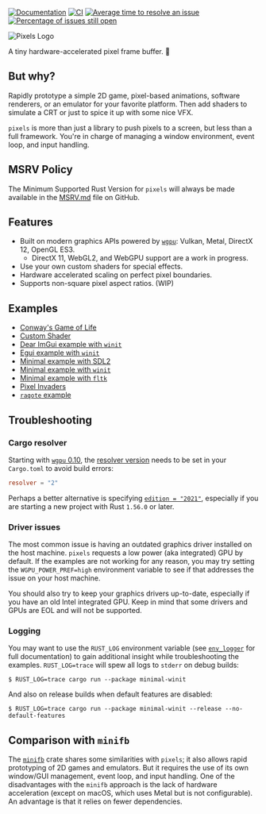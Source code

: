 [![Documentation](https://docs.rs/pixels/badge.svg)](https://docs.rs/pixels "Documentation")
[![CI](https://github.com/parasyte/pixels/workflows/CI/badge.svg)](https://github.com/parasyte/pixels "CI")
[![Average time to resolve an issue](http://isitmaintained.com/badge/resolution/parasyte/pixels.svg)](http://isitmaintained.com/project/parasyte/pixels "Average time to resolve an issue")
[![Percentage of issues still open](http://isitmaintained.com/badge/open/parasyte/pixels.svg)](http://isitmaintained.com/project/parasyte/pixels "Percentage of issues still open")

![Pixels Logo](img/pixels.png)

A tiny hardware-accelerated pixel frame buffer. 🦀

## But why?

Rapidly prototype a simple 2D game, pixel-based animations, software renderers, or an emulator for your favorite platform. Then add shaders to simulate a CRT or just to spice it up with some nice VFX.

`pixels` is more than just a library to push pixels to a screen, but less than a full framework. You're in charge of managing a window environment, event loop, and input handling.

## MSRV Policy

The Minimum Supported Rust Version for `pixels` will always be made available in the [MSRV.md](./MSRV.md) file on GitHub.

## Features

- Built on modern graphics APIs powered by [`wgpu`](https://crates.io/crates/wgpu): Vulkan, Metal, DirectX 12, OpenGL ES3.
    - DirectX 11, WebGL2, and WebGPU support are a work in progress.
- Use your own custom shaders for special effects.
- Hardware accelerated scaling on perfect pixel boundaries.
- Supports non-square pixel aspect ratios. (WIP)

## Examples

- [Conway's Game of Life](./examples/conway)
- [Custom Shader](./examples/custom-shader)
- [Dear ImGui example with `winit`](./examples/imgui-winit)
- [Egui example with `winit`](./examples/minimal-egui)
- [Minimal example with SDL2](./examples/minimal-sdl2)
- [Minimal example with `winit`](./examples/minimal-winit)
- [Minimal example with `fltk`](./examples/minimal-fltk)
- [Pixel Invaders](./examples/invaders)
- [`raqote` example](./examples/raqote-winit)

## Troubleshooting

### Cargo resolver

Starting with [`wgpu` 0.10](https://github.com/gfx-rs/wgpu/blob/06316c1bac8b78ac04d762cfb1a886bd1d453b30/CHANGELOG.md#v010-2021-08-18), the [resolver version](https://doc.rust-lang.org/cargo/reference/resolver.html#resolver-versions) needs to be set in your `Cargo.toml` to avoid build errors:

```toml
resolver = "2"
```

Perhaps a better alternative is specifying [`edition = "2021"`](https://doc.rust-lang.org/edition-guide/rust-2021/default-cargo-resolver.html), especially if you are starting a new project with Rust `1.56.0` or later.

### Driver issues

The most common issue is having an outdated graphics driver installed on the host machine. `pixels`
requests a low power (aka integrated) GPU by default. If the examples are not working for any reason, you may try setting the `WGPU_POWER_PREF=high` environment variable to see if that addresses the issue on your host machine.

You should also try to keep your graphics drivers up-to-date, especially if you have an old Intel integrated GPU. Keep in mind that some drivers and GPUs are EOL and will not be supported.

### Logging

You may want to use the `RUST_LOG` environment variable (see [`env_logger`](https://docs.rs/env_logger) for full documentation) to gain additional insight while troubleshooting the examples. `RUST_LOG=trace` will spew all logs to `stderr` on debug builds:

```
$ RUST_LOG=trace cargo run --package minimal-winit
```

And also on release builds when default features are disabled:

```
$ RUST_LOG=trace cargo run --package minimal-winit --release --no-default-features
```

## Comparison with `minifb`

The [`minifb`](https://crates.io/crates/minifb) crate shares some similarities with `pixels`; it also allows rapid prototyping of 2D games and emulators. But it requires the use of its own window/GUI management, event loop, and input handling. One of the disadvantages with the `minifb` approach is the lack of hardware acceleration (except on macOS, which uses Metal but is not configurable). An advantage is that it relies on fewer dependencies.
